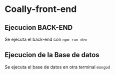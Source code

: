 # Coally-front-end

## Ejecucion BACK-END

Se ejecuta el back-end con  ` npm run dev ` 

## Ejecucion de la Base de datos

Se ejecuta el base de datos en otra terminal `mongod`